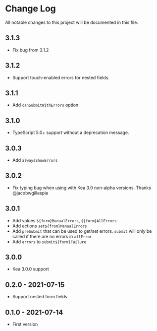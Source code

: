 # Change Log
All notable changes to this project will be documented in this file.

## 3.1.3
- Fix bug from 3.1.2
 
## 3.1.2
- Support touch-enabled errors for nested fields.

## 3.1.1
- Add `canSubmitWithErrors` option

## 3.1.0
- TypeScript 5.0+ support without a deprecation message.

## 3.0.3
- Add `alwaysShowErrors`

## 3.0.2
- Fix typing bug when using with Kea 3.0 non-alpha versions. Thanks @jacobwgillespie

## 3.0.1
- Add values `${form}ManualErrors`, `${form}AllErrors` 
- Add actions `set${from}ManualErrors`
- Add `preSubmit` that can be used to get/set errors. `submit` will only be called if there are no errors in `allError`
- Add `errors` to `submit${form}Failure` 

## 3.0.0 
- Kea 3.0.0 support

## 0.2.0 - 2021-07-15
- Support nested form fields

## 0.1.0 - 2021-07-14
- First version
